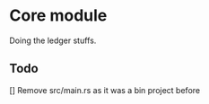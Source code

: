 # Core module

Doing the ledger stuffs.

## Todo  
[] Remove src/main.rs as it was a bin project before
